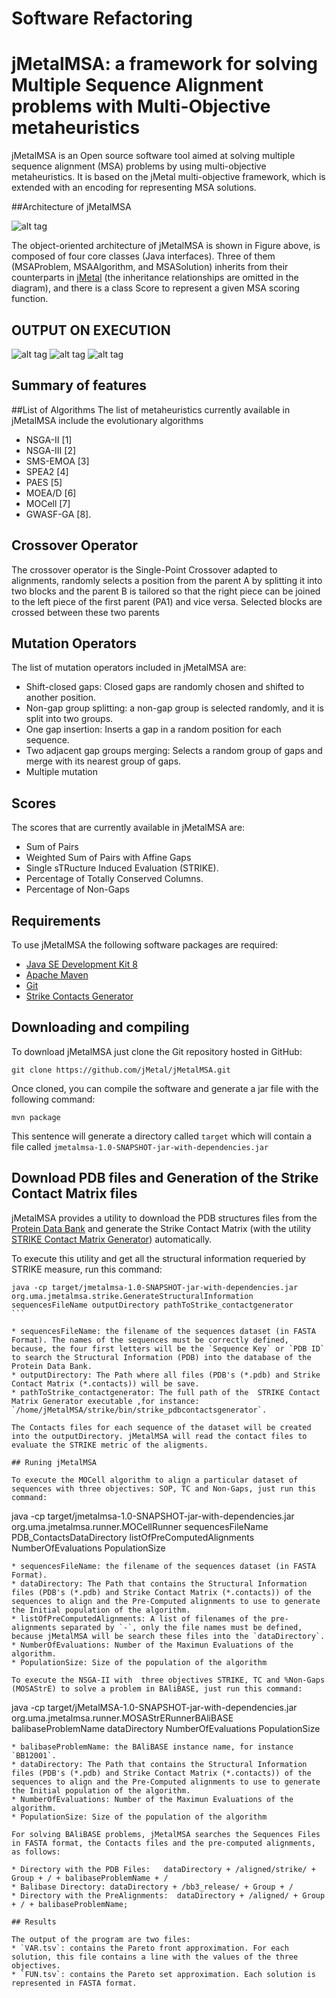 # Software Refactoring

# jMetalMSA: a framework for solving Multiple Sequence Alignment problems with Multi-Objective metaheuristics

jMetalMSA is an Open source software tool aimed at solving multiple sequence alignment (MSA) problems by using multi-objective metaheuristics. It is based on the jMetal multi-objective framework, which is extended with an encoding for representing MSA solutions. 





##Architecture of jMetalMSA

![alt tag](https://github.com/jMetal/jMetalMSA/blob/master/architecture/jmetalmsaarchitecture.png)

The object-oriented architecture of jMetalMSA is shown in Figure above, is composed of four core classes 
(Java interfaces). Three of them (MSAProblem, MSAAlgorithm, and MSASolution) inherits from their
counterparts in [jMetal](https://github.com/jMetal/jMetal) (the inheritance relationships are omitted in the diagram), and there is a class Score to represent a
given MSA scoring function.


## OUTPUT ON EXECUTION  
![alt tag](https://github.com/phoenix-1-2/Software-Refactoring/blob/main/assets/Output2.png)
![alt tag](https://github.com/phoenix-1-2/Software-Refactoring/blob/main/assets/Output3.png)
![alt tag](https://github.com/phoenix-1-2/Software-Refactoring/blob/main/assets/Output1.png)

## Summary of features

##List of Algorithms
The list of metaheuristics currently available in jMetalMSA include the evolutionary algorithms 
* NSGA-II [1] 
* NSGA-III [2] 
* SMS-EMOA [3]
* SPEA2 [4]
* PAES [5]
* MOEA/D [6]
* MOCell [7]
* GWASF-GA [8].

## Crossover Operator
The crossover operator is the Single-Point Crossover adapted to alignments, randomly selects a position from the parent A
by splitting it into two blocks and the parent B is tailored so that the right piece can be joined to the left piece of 
the first parent (PA1) and vice versa. Selected blocks are crossed between these two parents

## Mutation Operators
The list of mutation operators included in jMetalMSA are:
* Shift-closed gaps: Closed gaps are randomly chosen and shifted to another position.
* Non-gap group splitting: a non-gap group is selected randomly, and it is split into two groups.
* One gap insertion: Inserts a gap in a random position for each sequence.
* Two adjacent gap groups merging: Selects a random group of gaps and merge with its nearest group of gaps.
* Multiple mutation 

## Scores
The scores that are currently available in jMetalMSA are:
* Sum of Pairs
* Weighted Sum of Pairs with Affine Gaps
* Single sTRucture Induced Evaluation (STRIKE).
* Percentage of Totally Conserved Columns.
* Percentage of Non-Gaps
 
## Requirements
To use jMetalMSA the following software packages are required:
* [Java SE Development Kit 8](http://www.oracle.com/technetwork/java/javase/downloads/jdk8-downloads-2133151.html?ssSourceSiteId=otnes)
* [Apache Maven](https://maven.apache.org/)
* [Git](https://git-scm.com/)
* [Strike Contacts Generator](https://github.com/cristianzambrano/strikeContactGenerator)

## Downloading and compiling
To download jMetalMSA just clone the Git repository hosted in GitHub:
```
git clone https://github.com/jMetal/jMetalMSA.git
```
Once cloned, you can compile the software and generate a jar file with the following command:
```
mvn package
```
This sentence will generate a directory called `target` which will contain a file called `jmetalmsa-1.0-SNAPSHOT-jar-with-dependencies.jar`

## Download PDB files and Generation of the Strike Contact Matrix files

jMetalMSA provides a utility to download the PDB structures files from the [Protein Data Bank](http://www.rcsb.org) and generate the Strike Contact Matrix (with the utility [STRIKE Contact Matrix Generator](https://github.com/cristianzambrano/strikeContactGenerator)) automatically. 

To execute this utility and get all the structural information requeried by STRIKE measure, run this command:

````
java -cp target/jmetalmsa-1.0-SNAPSHOT-jar-with-dependencies.jar org.uma.jmetalmsa.strike.GenerateStructuralInformation sequencesFileName outputDirectory pathToStrike_contactgenerator
```

* sequencesFileName: the filename of the sequences dataset (in FASTA Format). The names of the sequences must be correctly defined, because, the four first letters will be the `Sequence Key` or `PDB ID` to search the Structural Information (PDB) into the database of the Protein Data Bank.
* outputDirectory: The Path where all files (PDB's (*.pdb) and Strike Contact Matrix (*.contacts)) will be save.
* pathToStrike_contactgenerator: The full path of the  STRIKE Contact Matrix Generator executable ,for instance: `/home/jMetalMSA/strike/bin/strike_pdbcontactsgenerator`.

The Contacts files for each sequence of the dataset will be created into the outputDirectory. jMetalMSA will read the contact files to evaluate the STRIKE metric of the aligments. 

## Runing jMetalMSA

To execute the MOCell algorithm to align a particular dataset of sequences with three objectives: SOP, TC and Non-Gaps, just run this command:

````
java -cp target/jmetalmsa-1.0-SNAPSHOT-jar-with-dependencies.jar org.uma.jmetalmsa.runner.MOCellRunner sequencesFileName PDB_ContactsDataDirectory listOfPreComputedAlignments NumberOfEvaluations PopulationSize
```
* sequencesFileName: the filename of the sequences dataset (in FASTA Format).
* dataDirectory: The Path that contains the Structural Information files (PDB's (*.pdb) and Strike Contact Matrix (*.contacts)) of the sequences to align and the Pre-Computed alignments to use to generate the Initial population of the algorithm.  
* listOfPreComputedAlignments: A list of filenames of the pre-alignments separated by `-`, only the file names must be defined, because jMetalMSA will be search these files into the `dataDirectory`.
* NumberOfEvaluations: Number of the Maximun Evaluations of the algorithm.
* PopulationSize: Size of the population of the algorithm

To execute the NSGA-II with  three objectives STRIKE, TC and %Non-Gaps (MOSAStrE) to solve a problem in BAliBASE, just run this command:

````
java -cp target/jMetalMSA-1.0-SNAPSHOT-jar-with-dependencies.jar org.uma.jmetalmsa.runner.MOSAStrERunnerBAliBASE balibaseProblemName dataDirectory NumberOfEvaluations PopulationSize

```
* balibaseProblemName: the BAliBASE instance name, for instance `BB12001`. 
* dataDirectory: The Path that contains the Structural Information files (PDB's (*.pdb) and Strike Contact Matrix (*.contacts)) of the sequences to align and the Pre-Computed alignments to use to generate the Initial population of the algorithm.  
* NumberOfEvaluations: Number of the Maximun Evaluations of the algorithm.
* PopulationSize: Size of the population of the algorithm

For solving BAliBASE problems, jMetalMSA searches the Sequences Files in FASTA format, the Contacts files and the pre-computed alignments, as follows:

* Directory with the PDB Files:   dataDirectory + /aligned/strike/ + Group + / + balibaseProblemName + /
* Balibase Directory: dataDirectory + /bb3_release/ + Group + /
* Directory with the PreAlignments:  dataDirectory + /aligned/ + Group + / + balibaseProblemName;

## Results 

The output of the program are two files:
* `VAR.tsv`: contains the Pareto front approximation. For each solution, this file contains a line with the values of the three objectives.
* `FUN.tsv`: contains the Pareto set approximation. Each solution is represented in FASTA format.
